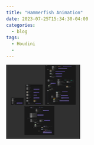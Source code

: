 ```yaml
---
title: "Hammerfish Animation"
date: 2023-07-25T15:34:30-04:00
categories:
  - blog
tags:
  - Houdini
  - 
---
```

    
<img src="../assets/images/HoudiniHammerfishGeoNetwork.png" style="width:200px;height:200px;"> 

